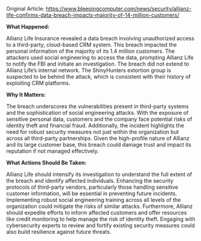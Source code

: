 Original Article: https://www.bleepingcomputer.com/news/security/allianz-life-confirms-data-breach-impacts-majority-of-14-million-customers/

**What Happened:**

Allianz Life Insurance revealed a data breach involving unauthorized access to a third-party, cloud-based CRM system. This breach impacted the personal information of the majority of its 1.4 million customers. The attackers used social engineering to access the data, prompting Allianz Life to notify the FBI and initiate an investigation. The breach did not extend to Allianz Life’s internal network. The ShinyHunters extortion group is suspected to be behind the attack, which is consistent with their history of exploiting CRM platforms.

**Why It Matters:**

The breach underscores the vulnerabilities present in third-party systems and the sophistication of social engineering attacks. With the exposure of sensitive personal data, customers and the company face potential risks of identity theft and financial fraud. Additionally, the incident highlights the need for robust security measures not just within the organization but across all third-party partnerships. Given the high-profile nature of Allianz and its large customer base, this breach could damage trust and impact its reputation if not managed effectively.

**What Actions Should Be Taken:**

Allianz Life should intensify its investigation to understand the full extent of the breach and identify affected individuals. Enhancing the security protocols of third-party vendors, particularly those handling sensitive customer information, will be essential in preventing future incidents. Implementing robust social engineering training across all levels of the organization could mitigate the risks of similar attacks. Furthermore, Allianz should expedite efforts to inform affected customers and offer resources like credit monitoring to help manage the risk of identity theft. Engaging with cybersecurity experts to review and fortify existing security measures could also build resilience against future threats.